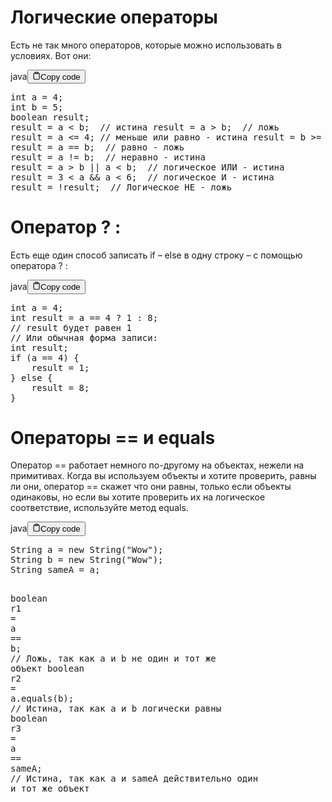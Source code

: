 <h1>Логические операторы</h1>
<p>Есть не так много операторов, которые можно использовать в условиях. Вот они:</p>
<div class="code-element"><div class="lang-line"><text>java</text><button class="copy-button" id="code729b" onclick="copyCode(code729, code729b)"><svg stroke="currentColor" fill="none" stroke-width="2" viewBox="0 0 24 24" stroke-linecap="round" stroke-linejoin="round" class="h-4 w-4" height="1em" width="1em" xmlns="http://www.w3.org/2000/svg"><path d="M16 4h2a2 2 0 0 1 2 2v14a2 2 0 0 1-2 2H6a2 2 0 0 1-2-2V6a2 2 0 0 1 2-2h2"></path><rect x="8" y="2" width="8" height="4" rx="1" ry="1"></rect></svg><text>Copy code</text></button></div><div class="code" id="code729"><div class="highlight"><pre><span></span><span class="kt">int</span><span class="w"> </span><span class="n">a</span><span class="w"> </span><span class="o">=</span><span class="w"> </span><span class="mi">4</span><span class="p">;</span>
<span class="kt">int</span><span class="w"> </span><span class="n">b</span><span class="w"> </span><span class="o">=</span><span class="w"> </span><span class="mi">5</span><span class="p">;</span>
<span class="kt">boolean</span><span class="w"> </span><span class="n">result</span><span class="p">;</span>
<span class="n">result</span><span class="w"> </span><span class="o">=</span><span class="w"> </span><span class="n">a</span><span class="w"> </span><span class="o">&lt;</span><span class="w"> </span><span class="n">b</span><span class="p">;</span><span class="w">  </span><span class="c1">// истина result = a &gt; b;  // ложь</span>
<span class="n">result</span><span class="w"> </span><span class="o">=</span><span class="w"> </span><span class="n">a</span><span class="w"> </span><span class="o">&lt;=</span><span class="w"> </span><span class="mi">4</span><span class="p">;</span><span class="w"> </span><span class="c1">// меньше или равно - истина result = b &gt;= 6;  // больше или равно - ложь</span>
<span class="n">result</span><span class="w"> </span><span class="o">=</span><span class="w"> </span><span class="n">a</span><span class="w"> </span><span class="o">==</span><span class="w"> </span><span class="n">b</span><span class="p">;</span><span class="w">  </span><span class="c1">// равно - ложь</span>
<span class="n">result</span><span class="w"> </span><span class="o">=</span><span class="w"> </span><span class="n">a</span><span class="w"> </span><span class="o">!=</span><span class="w"> </span><span class="n">b</span><span class="p">;</span><span class="w">  </span><span class="c1">// неравно - истина</span>
<span class="n">result</span><span class="w"> </span><span class="o">=</span><span class="w"> </span><span class="n">a</span><span class="w"> </span><span class="o">&gt;</span><span class="w"> </span><span class="n">b</span><span class="w"> </span><span class="o">||</span><span class="w"> </span><span class="n">a</span><span class="w"> </span><span class="o">&lt;</span><span class="w"> </span><span class="n">b</span><span class="p">;</span><span class="w">  </span><span class="c1">// логическое ИЛИ - истина</span>
<span class="n">result</span><span class="w"> </span><span class="o">=</span><span class="w"> </span><span class="mi">3</span><span class="w"> </span><span class="o">&lt;</span><span class="w"> </span><span class="n">a</span><span class="w"> </span><span class="o">&amp;&amp;</span><span class="w"> </span><span class="n">a</span><span class="w"> </span><span class="o">&lt;</span><span class="w"> </span><span class="mi">6</span><span class="p">;</span><span class="w">  </span><span class="c1">// логическое И - истина</span>
<span class="n">result</span><span class="w"> </span><span class="o">=</span><span class="w"> </span><span class="o">!</span><span class="n">result</span><span class="p">;</span><span class="w">  </span><span class="c1">// Логическое НЕ - ложь</span>
</pre></div></div></div>

<h1>Оператор ? :</h1>
<p>Есть еще один способ записать if – else в одну строку – с помощью оператора ? :</p>
<div class="code-element"><div class="lang-line"><text>java</text><button class="copy-button" id="code730b" onclick="copyCode(code730, code730b)"><svg stroke="currentColor" fill="none" stroke-width="2" viewBox="0 0 24 24" stroke-linecap="round" stroke-linejoin="round" class="h-4 w-4" height="1em" width="1em" xmlns="http://www.w3.org/2000/svg"><path d="M16 4h2a2 2 0 0 1 2 2v14a2 2 0 0 1-2 2H6a2 2 0 0 1-2-2V6a2 2 0 0 1 2-2h2"></path><rect x="8" y="2" width="8" height="4" rx="1" ry="1"></rect></svg><text>Copy code</text></button></div><div class="code" id="code730"><div class="highlight"><pre><span></span><span class="kt">int</span><span class="w"> </span><span class="n">a</span><span class="w"> </span><span class="o">=</span><span class="w"> </span><span class="mi">4</span><span class="p">;</span>
<span class="kt">int</span><span class="w"> </span><span class="n">result</span><span class="w"> </span><span class="o">=</span><span class="w"> </span><span class="n">a</span><span class="w"> </span><span class="o">==</span><span class="w"> </span><span class="mi">4</span><span class="w"> </span><span class="o">?</span><span class="w"> </span><span class="mi">1</span><span class="w"> </span><span class="p">:</span><span class="w"> </span><span class="mi">8</span><span class="p">;</span>
<span class="c1">// result будет равен 1</span>
<span class="c1">// Или обычная форма записи:</span>
<span class="kt">int</span><span class="w"> </span><span class="n">result</span><span class="p">;</span>
<span class="k">if</span><span class="w"> </span><span class="p">(</span><span class="n">a</span><span class="w"> </span><span class="o">==</span><span class="w"> </span><span class="mi">4</span><span class="p">)</span><span class="w"> </span><span class="p">{</span>
<span class="w">    </span><span class="n">result</span><span class="w"> </span><span class="o">=</span><span class="w"> </span><span class="mi">1</span><span class="p">;</span>
<span class="p">}</span><span class="w"> </span><span class="k">else</span><span class="w"> </span><span class="p">{</span>
<span class="w">    </span><span class="n">result</span><span class="w"> </span><span class="o">=</span><span class="w"> </span><span class="mi">8</span><span class="p">;</span>
<span class="p">}</span>
</pre></div></div></div>

<h1>Операторы == и equals</h1>
<p>Оператор == работает немного по-другому на объектах, нежели на примитивах.
Когда вы используем объекты и хотите проверить, равны ли они,
оператор == скажет что они равны, только если объекты одинаковы,
но если вы хотите проверить их на логическое соответствие, используйте метод equals.</p>
<div class="code-element"><div class="lang-line"><text>java</text><button class="copy-button" id="code731b" onclick="copyCode(code731, code731b)"><svg stroke="currentColor" fill="none" stroke-width="2" viewBox="0 0 24 24" stroke-linecap="round" stroke-linejoin="round" class="h-4 w-4" height="1em" width="1em" xmlns="http://www.w3.org/2000/svg"><path d="M16 4h2a2 2 0 0 1 2 2v14a2 2 0 0 1-2 2H6a2 2 0 0 1-2-2V6a2 2 0 0 1 2-2h2"></path><rect x="8" y="2" width="8" height="4" rx="1" ry="1"></rect></svg><text>Copy code</text></button></div><div class="code" id="code731"><div class="highlight"><pre><span></span><span class="n">String</span><span class="w"> </span><span class="n">a</span><span class="w"> </span><span class="o">=</span><span class="w"> </span><span class="k">new</span><span class="w"> </span><span class="n">String</span><span class="p">(</span><span class="s">&quot;Wow&quot;</span><span class="p">);</span>
<span class="n">String</span><span class="w"> </span><span class="n">b</span><span class="w"> </span><span class="o">=</span><span class="w"> </span><span class="k">new</span><span class="w"> </span><span class="n">String</span><span class="p">(</span><span class="s">&quot;Wow&quot;</span><span class="p">);</span>
<span class="n">String</span><span class="w"> </span><span class="n">sameA</span><span class="w"> </span><span class="o">=</span><span class="w"> </span><span class="n">a</span><span class="p">;</span>

<span class="kt">boolean</span><span class="w"> </span><span class="n">r1</span><span class="w"> </span><span class="o">=</span><span class="w"> </span><span class="n">a</span><span class="w"> </span><span class="o">==</span><span class="w"> </span><span class="n">b</span><span class="p">;</span><span class="w">      </span><span class="c1">// Ложь, так как a и b не один и тот же объект</span>
<span class="kt">boolean</span><span class="w"> </span><span class="n">r2</span><span class="w"> </span><span class="o">=</span><span class="w"> </span><span class="n">a</span><span class="p">.</span><span class="na">equals</span><span class="p">(</span><span class="n">b</span><span class="p">);</span><span class="w"> </span><span class="c1">// Истина, так как a и b логически равны</span>
<span class="kt">boolean</span><span class="w"> </span><span class="n">r3</span><span class="w"> </span><span class="o">=</span><span class="w"> </span><span class="n">a</span><span class="w"> </span><span class="o">==</span><span class="w"> </span><span class="n">sameA</span><span class="p">;</span><span class="w">  </span><span class="c1">// Истина, так как a и sameA действительно один и тот же объект</span>
</pre></div></div></div>